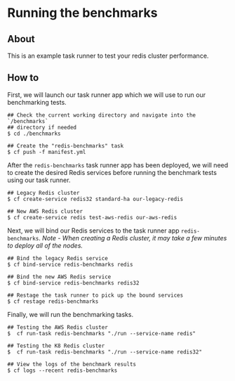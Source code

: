 Running the benchmarks
======================

## About

This is an example task runner to test your redis cluster performance.

## How to

First, we will launch our task runner app which we will use to run our benchmarking tests.

```
## Check the current working directory and navigate into the `/benchmarks`
## directory if needed
$ cd ./benchmarks

## Create the "redis-benchmarks" task
$ cf push -f manifest.yml
```

After the `redis-benchmarks` task runner app has been deployed, we will need to
create the desired Redis services before running the benchmark tests using our task runner.

```
## Legacy Redis cluster
$ cf create-service redis32 standard-ha our-legacy-redis

## New AWS Redis cluster
$ cf create-service redis test-aws-redis our-aws-redis
```

Next, we will bind our Redis services to the task runner app `redis-benchmarks`.
*Note - When creating a Redis cluster, it may take a few minutes to deploy all of the nodes.*

```
## Bind the legacy Redis service
$ cf bind-service redis-benchmarks redis

## Bind the new AWS Redis service
$ cf bind-service redis-benchmarks redis32

## Restage the task runner to pick up the bound services
$ cf restage redis-benchmarks
```

Finally, we will run the benchmarking tasks.

```
## Testing the AWS Redis cluster
$  cf run-task redis-benchmarks "./run --service-name redis"

## Testing the K8 Redis cluster
$  cf run-task redis-benchmarks "./run --service-name redis32"

## View the logs of the benchmark results
$ cf logs --recent redis-benchmarks
```
